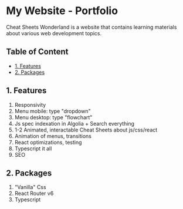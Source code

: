 # My Website - Portfolio <!-- omit in toc -->

Cheat Sheets Wonderland is a website that contains learning materials about various web development topics.

## Table of Content <!-- omit in toc -->
- [1. Features](#1-features)
- [2. Packages](#2-packages)

## 1. Features

1. Responsivity
2. Menu mobile: type "dropdown"
3. Menu desktop: type "flowchart"
4. Js spec indexation in Algolia + Search everything
5. 1-2 Animated, interactable Cheat Sheets about js/css/react
6. Animation of menus, transitions
7. React optimizations, testing
8. Typescript it all
9. SEO

## 2. Packages

1. "Vanilla" Css
2. React Router v6
3. Typescript



